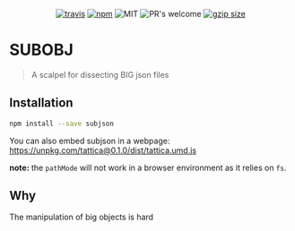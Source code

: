<p align="center">
  <a href="https://travis-ci.org/lucagez/subobj"><img src="https://travis-ci.com/lucagez/subobj.svg?branch=master" alt="travis"></a>
  <a href="https://www.npmjs.org/package/subobj"><img src="https://img.shields.io/npm/v/subobj.svg?style=flat" alt="npm"></a>
  <img src="https://img.shields.io/badge/license-MIT-f1c40f.svg" alt="MIT">
  <img src="https://img.shields.io/badge/PRs-welcome-6574cd.svg" alt="PR's welcome">
  <a href="https://unpkg.com/subobj"><img src="https://img.badgesize.io/https://unpkg.com/subobj/dist/subobj.js?compression=gzip" alt="gzip size"></a>
</p>

# SUBOBJ
> A scalpel for dissecting BIG json files

## Installation

```sh
npm install --save subjson
```

You can also embed subjson in a webpage:
<a href="https://unpkg.com/tattica@0.1.0/dist/tattica.umd.js">https://unpkg.com/tattica@0.1.0/dist/tattica.umd.js</a>

**note:** the `pathMode` will not work in a browser environment as it relies on `fs`.


## Why

The manipulation of big objects is hard


